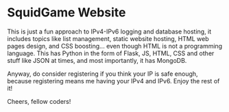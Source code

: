 # SquidGame Website

This is just a fun approach to IPv4-IPv6 logging and database hosting, it includes topics like list management, static website hosting, HTML web pages design, and CSS boosting... even though HTML is not a programming language. This has Python in the form of Flask, JS, HTML, CSS and other stuff like JSON at times, and most importantly, it has MongoDB.

Anyway, do consider registering if you think your IP is safe enough, because registering means me having your IPv4 and IPv6. Enjoy the rest of it!

Cheers, fellow coders!
